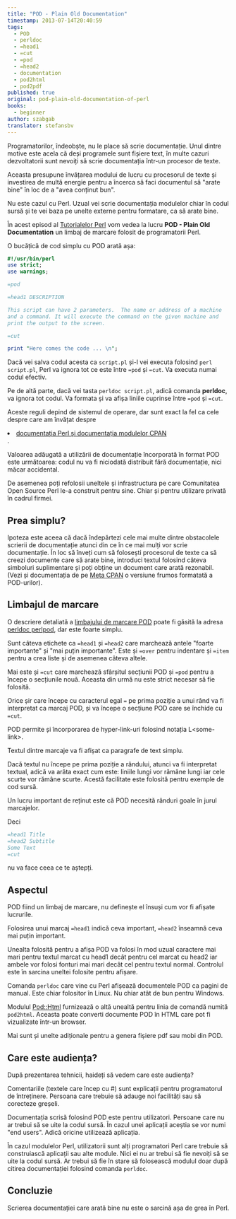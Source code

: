```yaml
---
title: "POD - Plain Old Documentation"
timestamp: 2013-07-14T20:40:59
tags:
  - POD
  - perldoc
  - =head1
  - =cut
  - =pod
  - =head2
  - documentation
  - pod2html
  - pod2pdf
published: true
original: pod-plain-old-documentation-of-perl
books:
  - beginner
author: szabgab
translator: stefansbv
---
```



Programatorilor, îndeobște, nu le place să scrie documentație.  Unul
dintre motive este acela că deși programele sunt fișiere text, în
multe cazuri dezvoltatorii sunt nevoiți să scrie documentația într-un
procesor de texte.

Aceasta presupune învățarea modului de lucru cu procesorul de texte și
investirea de multă energie pentru a încerca să faci documentul să "arate bine"
în loc de a "avea conținut bun".

Nu este cazul cu Perl.  Uzual vei scrie documentația modulelor chiar
în codul sursă și te vei baza pe unelte externe pentru formatare, ca
să arate bine.


În acest episod al [Tutorialelor Perl](/perl-tutorial) vom
vedea la lucru <b>POD - Plain Old Documentation</b> un limbaj de
marcare folosit de programatorii Perl.

O bucățică de cod simplu cu POD arată așa:

```perl
#!/usr/bin/perl
use strict;
use warnings;

=pod

=head1 DESCRIPTION

This script can have 2 parameters.  The name or address of a machine
and a command. It will execute the command on the given machine and
print the output to the screen.

=cut

print "Here comes the code ... \n";
```

Dacă vei salva codul acesta ca `script.pl` și-l vei executa
folosind `perl script.pl`, Perl va ignora tot ce este
între `=pod` și `=cut`. Va executa numai codul efectiv.

Pe de altă parte, dacă vei tasta `perldoc script.pl`, adică
comanda <b>perldoc</b>, va ignora tot codul. Va formata și va afișa
liniile cuprinse între `=pod` și `=cut`.

Aceste reguli depind de sistemul de operare, dar sunt exact la fel ca
cele despre care am învățat despre
<li><a href="/documentatia-perl-si-documentatia-modulelor-cpan">documentația
Perl și documentația modulelor CPAN</a></li>.

Valoarea adăugată a utilizării de documentație încorporată în format
POD este următoarea: codul nu va fi niciodată distribuit fără
documentație, nici măcar accidental.

De asemenea poți refolosii uneltele și infrastructura pe care
Comunitatea Open Source Perl le-a construit pentru sine. Chiar și
pentru utilizare privată în cadrul firmei.

## Prea simplu?

Ipoteza este aceea că dacă îndepărtezi cele mai multe dintre
obstacolele scrierii de documentație atunci din ce în ce mai mulți vor
scrie documentație.  În loc să înveți cum să folosești procesorul de
texte ca să creezi documente care să arate bine, introduci textul
folosind câteva simboluri suplimentare și poți obține un document care
arată rezonabil. (Vezi și documentația de pe [Meta CPAN](http://metacpan.org/) o versiune frumos formatată a POD-urilor).

## Limbajul de marcare

O descriere detaliată
a <a href="http://perldoc.perl.org/perlpod.html">limbajului de marcare
POD</a> poate fi găsită la
adresa <a href="http://perldoc.perl.org/perlpod.html">perldoc
perlpod</a>, dar este foarte simplu.

Sunt câteva etichete ca `=head1` și `=head2`
care marchează antele "foarte importante" și "mai puțin importante".
Este și `=over` pentru indentare și `=item`
pentru a crea liste și de asemenea câteva altele.

Mai este și `=cut` care marchează sfârșitul secțiunii POD și
`=pod` pentru a începe o secțiunile nouă.  Aceasta din urmă nu
este strict necesar să fie folosită.

Orice șir care începe cu caracterul egal `=` pe prima poziție a
unui rând va fi interpretat ca marcaj POD, și va începe o secțiune POD
care se închide cu `=cut`.

POD permite și încorporarea de hyper-link-uri folosind notația
L&lt;some-link&gt;.

Textul dintre marcaje va fi afișat ca paragrafe de text simplu.

Dacă textul nu începe pe prima poziție a rândului, atunci va fi
interpretat textual, adică va arăta exact cum este: liniile lungi vor
rămâne lungi iar cele scurte vor rămâne scurte.  Acestă facilitate
este folosită pentru exemple de cod sursă.

Un lucru important de reținut este că POD necesită rânduri goale în
jurul marcajelor.

Deci

```perl
=head1 Title
=head2 Subtitle
Some Text
=cut
```

nu va face ceea ce te aștepți.

## Aspectul

POD fiind un limbaj de marcare, nu definește el însuși cum vor fi
afișate lucrurile.

Folosirea unui marcaj `=head1` indică ceva
important, `=head2` înseamnă ceva mai puțin important.

Unealta folosită pentru a afișa POD va folosi în mod uzual caractere
mai mari pentru textul marcat cu head1 decât pentru cel marcat cu
head2 iar ambele vor folosi fonturi mai mari decât cel pentru textul
normal.  Controlul este în sarcina uneltei folosite pentru afișare.

Comanda `perldoc` care vine cu Perl afișează documentele POD ca
pagini de manual.  Este chiar folositor în Linux.  Nu chiar atât de bun
pentru Windows.

Modulul [Pod::Html](https://metacpan.org/pod/Pod::Html)
furnizează o altă unealtă pentru linia de comandă
numită `pod2html`. Aceasta poate converti documente POD în HTML
care pot fi vizualizate într-un browser.

Mai sunt și unelte adiționale pentru a genera fișiere pdf sau mobi din
POD.

## Care este audiența?

După prezentarea tehnicii, haideți să vedem care este audiența?

Comentariile (textele care încep cu #) sunt explicații pentru
programatorul de întreținere.  Persoana care trebuie să adauge noi
facilități sau să corecteze greșeli.

Documentația scrisă folosind POD este pentru utilizatori.  Persoane
care nu ar trebui să se uite la codul sursă.  În cazul unei aplicații
aceștia se vor numi "end users".  Adică oricine utilizează aplicația.

În cazul modulelor Perl, utilizatorii sunt alți programatori Perl care
trebuie să construiască aplicații sau alte module.  Nici ei nu ar
trebui să fie nevoiți să se uite la codul sursă.  Ar trebui să
fie în stare să folosească modulul doar după citirea documentației
folosind comanda `perldoc`.

## Concluzie

Scrierea documentației care arată bine nu este o sarcină așa de grea
în Perl.
